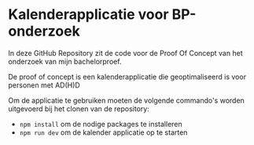 # Kalenderapplicatie voor BP-onderzoek

In deze GitHub Repository zit de code voor de Proof Of Concept van het onderzoek van mijn bachelorproef.

De proof of concept is een kalenderapplicatie die geoptimaliseerd is voor personen met AD(H)D 

Om de applicatie te gebruiken moeten de volgende commando's worden uitgevoerd bij het clonen van de repository:
- `npm install` om de nodige packages te installeren
- `npm run dev` om de kalender applicatie op te starten

  
